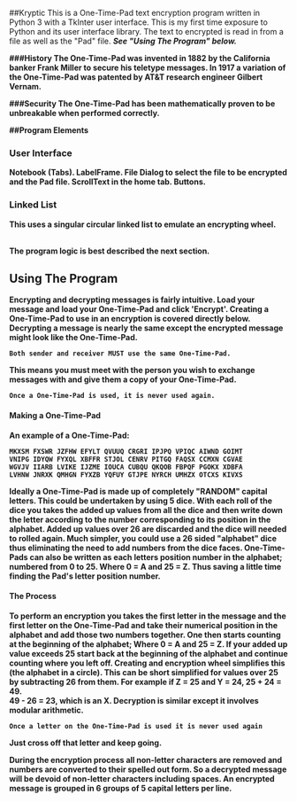 ##Kryptic
This is a One-Time-Pad text encryption program written in Python 3 with a TkInter user interface. This is my first 
time exposure to Python and its user interface library. The text to encrypted is read in from a file as well as 
the "Pad" file. <b><i>See "Using The Program" below.</i>


###History
The One-Time-Pad was invented in 1882 by the California banker Frank Miller to secure his teletype messages. 
In 1917 a variation of the One-Time-Pad was patented by AT&T research engineer Gilbert Vernam. <br />

###Security
The One-Time-Pad has been mathematically proven to be unbreakable when performed correctly.
<br />

##Program Elements
<h3>User Interface</h3>
Notebook (Tabs). LabelFrame. File Dialog to select the file to be encrypted and the Pad file. 
ScrollText in the home tab. Buttons.

<h3>Linked List</h3>
This uses a singular circular linked list to emulate an encrypting wheel.<br /><br />

The program logic is best described the next section.

<h2>Using The Program</h2>
Encrypting and decrypting messages is fairly intuitive. Load your message and load your One-Time-Pad and click 
'Encrypt'. Creating a One-Time-Pad to use in an encryption is covered directly below. Decrypting a message is 
nearly the same except the encrypted message might look like the One-Time-Pad.

	Both sender and receiver MUST use the same One-Time-Pad.

This means you must meet with the person you wish to exchange messages with and give them a copy of your One-Time-Pad.

	Once a One-Time-Pad is used, it is never used again.

<h4>Making a One-Time-Pad</h4>
An example of a One-Time-Pad:

    MKXSM FXSWR JZFHW EFYLT QVUUQ CRGRI IPJPQ VPIQC AIWND GOIMT
    VNIPG IDYQW FYXQL XBFFR STJOL CENRV PITGQ FAQSX CCMXN CGVAE
    WGVJV IIARB LVIKE IJZME IOUCA CUBQU QKQOB FBPQF PGOKX XDBFA
    LVHNW JNRXK QMHGN FYXZB YQFUY GTJPE NYRCH UMHZX OTCXS KIVXS

Ideally a One-Time-Pad is made up of completely "RANDOM" capital letters. This could be undertaken by using 
5 dice. With each roll of the dice you takes the added up values from all the dice and then write down the 
letter according to the number corresponding to its position in the alphabet. Added up values over 26 are 
discarded and the dice will needed to rolled again. Much simpler, you could use a 26 sided "alphabet" dice 
thus eliminating the need to add numbers from the dice faces. One-Time-Pads can also be written as each 
letters position number in the alphabet; numbered from 0 to 25. Where 0 = A and 25 = Z. Thus saving a 
little time finding the Pad's letter position number. 

<h4>The Process</h4>
To perform an encryption you takes the first letter in the message and the first letter on the One-Time-Pad 
and take their numerical position in the alphabet and add those two numbers together. One then starts 
counting at the beginning of the alphabet; Where 0 = A and 25 = Z. If your added up value exceeds 25 
start back at the beginning of the alphabet and continue counting where you left off. 
Creating and encryption wheel simplifies this (the alphabet in a circle). This can be 
short simplified for values over 25 by subtracting 26 from them. For example if Z = 25 and Y = 24, 25 + 24 = 49.<br /> 
49 - 26 = 23, which is an X. Decryption is similar except it involves modular arithmetic.

	Once a letter on the One-Time-Pad is used it is never used again

Just cross off that letter and keep going.

During the encryption process all non-letter characters are removed and numbers are converted to their 
spelled out form. So a decrypted message will be devoid of non-letter characters including spaces. 
An encrypted message is grouped in 6 groups of 5 capital letters per line. 
